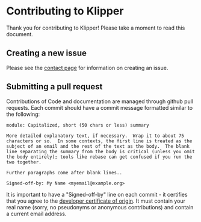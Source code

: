 # Contributing to Klipper

Thank you for contributing to Klipper! Please take a moment to read this
document.

## Creating a new issue

Please see the [contact page](Contact.md) for information on creating an issue.

## Submitting a pull request

Contributions of Code and documentation are managed through github pull
requests. Each commit should have a commit message formatted similar to the
following:

```
module: Capitalized, short (50 chars or less) summary

More detailed explanatory text, if necessary.  Wrap it to about 75
characters or so.  In some contexts, the first line is treated as the
subject of an email and the rest of the text as the body.  The blank
line separating the summary from the body is critical (unless you omit
the body entirely); tools like rebase can get confused if you run the
two together.

Further paragraphs come after blank lines..

Signed-off-by: My Name <myemail@example.org>
```

It is important to have a "Signed-off-by" line on each commit - it certifies
that you agree to the
[developer certificate of origin](developer-certificate-of-origin). It must
contain your real name (sorry, no pseudonyms or anonymous contributions) and
contain a current email address.
